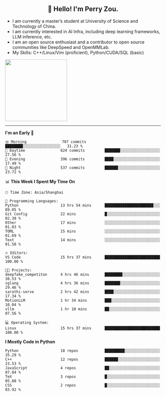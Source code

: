 <h2 align="center">👋 Hello! I'm Perry Zou.</h2>

- I am currently a master’s student at University of Science and Technology of China.
- I am currently interested in AI Infra, including deep learning frameworks, LLM inference, etc.
- I am an open source enthusiast and a contributor to open source communities like DeepSpeed and OpenMMLab.
- My Skills: C++/Linux/Vim (proficient), Python/CUDA/SQL (basic)

<img height=200 align="center" src="https://github-readme-stats.vercel.app/api?username=zonepg" />

-------

<!--START_SECTION:waka-->
**I'm an Early 🐤** 

```text
🌞 Morning                707 commits         ████████░░░░░░░░░░░░░░░░░   31.23 % 
🌆 Daytime                624 commits         ███████░░░░░░░░░░░░░░░░░░   27.56 % 
🌃 Evening                396 commits         ████░░░░░░░░░░░░░░░░░░░░░   17.49 % 
🌙 Night                  537 commits         ██████░░░░░░░░░░░░░░░░░░░   23.72 % 
```


📊 **This Week I Spent My Time On** 

```text
🕑︎ Time Zone: Asia/Shanghai

💬 Programming Languages: 
Python                   13 hrs 54 mins      ██████████████████████░░░   89.05 % 
Git Config               22 mins             █░░░░░░░░░░░░░░░░░░░░░░░░   02.38 % 
Other                    17 mins             ░░░░░░░░░░░░░░░░░░░░░░░░░   01.83 % 
TOML                     15 mins             ░░░░░░░░░░░░░░░░░░░░░░░░░   01.69 % 
Text                     14 mins             ░░░░░░░░░░░░░░░░░░░░░░░░░   01.58 % 

🔥 Editors: 
VS Code                  15 hrs 37 mins      █████████████████████████   100.00 % 

🐱‍💻 Projects: 
deepfake_competiton      4 hrs 46 mins       ████████░░░░░░░░░░░░░░░░░   30.53 % 
sglang                   4 hrs 36 mins       ███████░░░░░░░░░░░░░░░░░░   29.46 % 
sarathi-serve            2 hrs 42 mins       ████░░░░░░░░░░░░░░░░░░░░░   17.34 % 
MotionLLM                1 hr 34 mins        ███░░░░░░░░░░░░░░░░░░░░░░   10.04 % 
vllm                     1 hr 10 mins        ██░░░░░░░░░░░░░░░░░░░░░░░   07.56 % 

💻 Operating System: 
Linux                    15 hrs 37 mins      █████████████████████████   100.00 % 
```

**I Mostly Code in Python** 

```text
Python                   18 repos            █████████░░░░░░░░░░░░░░░░   35.29 % 
C++                      12 repos            ██████░░░░░░░░░░░░░░░░░░░   23.53 % 
JavaScript               4 repos             ██░░░░░░░░░░░░░░░░░░░░░░░   07.84 % 
TeX                      3 repos             █░░░░░░░░░░░░░░░░░░░░░░░░   05.88 % 
CSS                      2 repos             █░░░░░░░░░░░░░░░░░░░░░░░░   03.92 % 
```




<!--END_SECTION:waka-->
